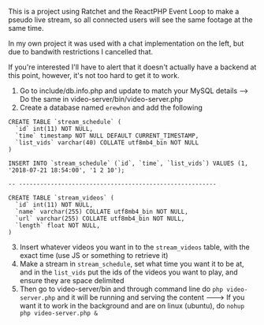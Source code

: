 This is a project using Ratchet and the ReactPHP Event Loop to make a pseudo live stream, so all connected users will see the same footage at the same time.

In my own project it was used with a chat implementation on the left, but due to bandwith restrictions I cancelled that.

If you're interested I'll have to alert that it doesn't actually have a backend at this point, however, it's not too hard to get it to work.

1) Go to include/db.info.php and update to match your MySQL details
 --> Do the same in video-server/bin/video-server.php
 2) Create a database named `erewhon` and add the following

```
CREATE TABLE `stream_schedule` (
  `id` int(11) NOT NULL,
  `time` timestamp NOT NULL DEFAULT CURRENT_TIMESTAMP,
  `list_vids` varchar(40) COLLATE utf8mb4_bin NOT NULL
)

INSERT INTO `stream_schedule` (`id`, `time`, `list_vids`) VALUES (1, '2018-07-21 18:54:00', '1 2 10');

-- --------------------------------------------------------

CREATE TABLE `stream_videos` (
  `id` int(11) NOT NULL,
  `name` varchar(255) COLLATE utf8mb4_bin NOT NULL,
  `url` varchar(255) COLLATE utf8mb4_bin NOT NULL,
  `length` float NOT NULL,
)
```

3) Insert whatever videos you want in to the `stream_videos` table, with the exact time (use JS or something to retrieve it)
4) Make a stream in `stream_schedule`, set what time you want it to be at, and in the `list_vids` put the ids of the videos you want to play, and ensure they are space delimited
5) Then go to video-server/bin and through command line do `php video-server.php` and it will be running and serving the content
---> If you want it to work in the background and are on linux (ubuntu), do `nohup php video-server.php &`
